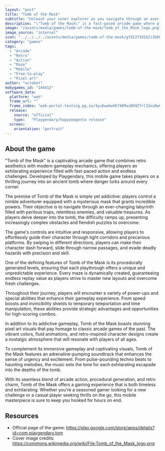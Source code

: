 ```yaml
---
layout: "post"
title: "Tomb of the Mask"
subtitle: "Unleash your inner explorer as you navigate through an ever-changing labyrinth in \"Tomb of the Mask\"."
description: "\"Tomb of the Mask\" is a fast-paced arcade game where players must guide their character through a procedurally generated maze filled with traps, enemies, and treasures while collecting power-ups and avoiding obstacles to reach the highest score possible."
image: "/assets/media/games/tomb-of-the-mask/Tomb_of_the_Mask_logo.png"
image_source: "internal"
icon: "../../../../assets/media/games/tomb-of-the-mask/gTd127I81O2i2Q6kfCJoN-M0OSWmgsdjB47orUFpLwANW7VZLJYrOxMVt-OpilDXszg.png"
category: "games"
tags:
  - "Arcade"
  - "Retro"
  - "Action"
  - "Maze"
  - "Mobile"
  - "Free-to-play"
  - "Pixel-art"
author: "octobot"
mobygames_id: "144412"
software_data:
  platform: "web"
  frame_url: ""
  frame_index: "web-portal-testing.pg.io/4yuEwaHwXK74EMazDK9Z7rl32xa9w0Pf/totm/latest/index.html"
  release:
    source: "official"
    type:   "Playgendary/happymagenta release"
  screen:
    orientation: "portrait"
---
```


## About the game

"Tomb of the Mask" is a captivating arcade game that combines retro aesthetics with modern gameplay mechanics, offering players an exhilarating experience filled with fast-paced action and endless challenges. Developed by Playgendary, this mobile game takes players on a thrilling journey into an ancient tomb where danger lurks around every corner.

The premise of Tomb of the Mask is simple yet addictive: players control a nimble adventurer equipped with a mysterious mask that grants incredible powers. Their objective is to navigate through an ever-changing labyrinth filled with perilous traps, relentless enemies, and valuable treasures. As players delve deeper into the tomb, the difficulty ramps up, presenting increasingly complex obstacles and fiendish puzzles to overcome.

The game's controls are intuitive and responsive, allowing players to effortlessly guide their character through tight corridors and precarious platforms. By swiping in different directions, players can make their character dash forward, slide through narrow passages, and evade deadly hazards with precision and skill.

One of the defining features of Tomb of the Mask is its procedurally generated levels, ensuring that each playthrough offers a unique and unpredictable experience. Every maze is dynamically created, guaranteeing endless replay value as players strive to master new layouts and overcome fresh challenges.

Throughout their journey, players will encounter a variety of power-ups and special abilities that enhance their gameplay experience. From speed boosts and invincibility shields to temporary teleportation and time manipulation, these abilities provide strategic advantages and opportunities for high-scoring combos.

In addition to its addictive gameplay, Tomb of the Mask boasts stunning pixel art visuals that pay homage to classic arcade games of the past. The vibrant colors, fluid animations, and retro-inspired character designs create a nostalgic atmosphere that will resonate with players of all ages.

To complement its immersive gameplay and captivating visuals, Tomb of the Mask features an adrenaline-pumping soundtrack that enhances the sense of urgency and excitement. From pulse-pounding techno beats to haunting melodies, the music sets the tone for each exhilarating escapade into the depths of the tomb.

With its seamless blend of arcade action, procedural generation, and retro charm, Tomb of the Mask offers a gaming experience that is both timeless and exhilarating. Whether you're a seasoned gamer looking for a new challenge or a casual player seeking thrills on the go, this mobile masterpiece is sure to keep you hooked for hours on end.

## Resources

* Official page of the game: <https://play.google.com/store/apps/details?id=com.playgendary.tom>
* Cover image credits: <https://commons.wikimedia.org/wiki/File:Tomb_of_the_Mask_logo.png>

